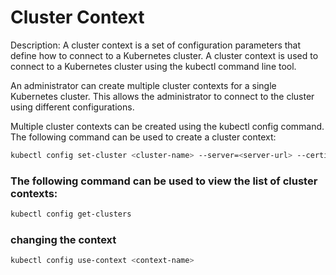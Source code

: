 # Cluster Context 


Description: A cluster context is a set of configuration parameters that define how to connect to a Kubernetes cluster. A cluster context is used to connect to a Kubernetes cluster using the kubectl command line tool.


An administrator can create multiple cluster contexts for a single Kubernetes cluster. This allows the administrator to connect to the cluster using different configurations.

Multiple cluster contexts can be created using the kubectl config command. The following command can be used to create a cluster context:

```bash
kubectl config set-cluster <cluster-name> --server=<server-url> --certificate-authority=<ca-file-path> --embed-certs=true
```

### The following command can be used to view the list of cluster contexts:

```bash
kubectl config get-clusters
```

### changing the context

```bash
kubectl config use-context <context-name>
```

